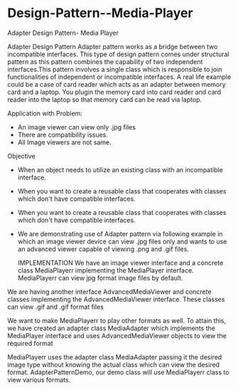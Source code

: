 # Design-Pattern--Media-Player
Adapter Design Pattern- Media Player


Adapter Design Pattern
Adapter pattern works as a bridge between two incompatible interfaces. This type of design pattern comes under structural pattern as this pattern combines the capability of two independent interfaces.This pattern involves a single class which is responsible to join functionalities of independent or incompatible interfaces. A real life example could be a case of card reader which acts as an adapter between memory card and a laptop. You plugin the memory card into card reader and card reader into the laptop so that memory card can be read via laptop.

Application with Problem:
- An image viewer can view only .jpg files 
- There are compatibility issues.
- All Image viewers are not same.

Objective

- When an object needs to utilize an existing class with an incompatible interface.
- When you want to create a reusable class that cooperates with classes which don't have compatible interfaces.
- When you want to create a reusable class that cooperates with classes which don't have compatible interfaces.
- We are demonstrating use of Adapter pattern via following example in which an image viewer device can view .jpg files only and wants to use an advanced viewer capable of viewing .png and .gif files.
 
   IMPLEMENTATION
We have an image viewer interface and a concrete
class MediaPlayerr implementing
the MediaPlayer interface. MediaPlayerr can view jpg format image files by default.

We are having another interface AdvancedMediaViewer and concrete classes implementing the AdvancedMediaViewer interface. These classes can view .gif and .gif format files

We want to make MediaPlayerr to play other formats as well. To attain this, we have created an adapter class MediaAdapter which implements the MediaPlayer interface and uses AdvancedMediaViewer objects to view the required format

MediaPlayerr uses the adapter class MediaAdapter passing it the desired image type without knowing the actual class which can view the desired format. AdapterPatternDemo, our demo class will
use MediaPlayerr class to view various formats.
